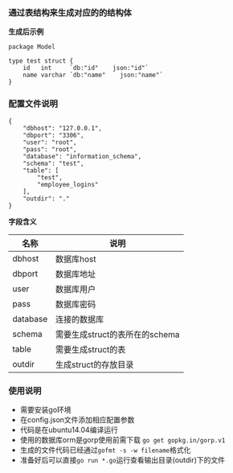 ### 通过表结构来生成对应的的结构体


**生成后示例**

```
package Model

type test struct {
	id   int     `db:"id"    json:"id"`
	name varchar `db:"name"    json:"name"`
}

```


### 配置文件说明
```
{
    "dbhost": "127.0.0.1",
    "dbport": "3306",
    "user": "root",
    "pass": "root",
    "database": "information_schema",
    "schema": "test",
    "table": [
        "test",
        "employee_logins"
    ],
    "outdir": "."
}
```

**字段含义**

名称|说明|
--- | --- |
dbhost| 数据库host|
dbport| 数据库地址|
user| 数据库用户|
pass| 数据库密码|
database| 连接的数据库|
schema| 需要生成struct的表所在的schema|
table| 需要生成struct的表|
outdir| 生成struct的存放目录|


### 使用说明
- 需要安装go环境
- 在config.json文件添加相应配置参数
- 代码是在ubuntu14.04编译运行
- 使用的数据库orm是gorp使用前需下载 `go get gopkg.in/gorp.v1`
- 生成的文件代码已经通过`gofmt -s -w filename`格式化
- 准备好后可以直接`go run *.go`运行查看输出目录(outdir)下的文件




